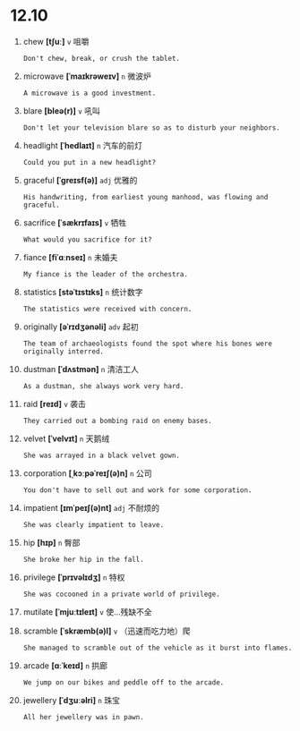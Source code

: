 # 12.10



1. chew **[tʃuː]** `v` 咀嚼
    ```
    Don't chew, break, or crush the tablet.
    
    ```

2. microwave **[ˈmaɪkrəweɪv]** `n` 微波炉
    ```
    A microwave is a good investment.
    
    ```

3. blare **[bleə(r)]** `v` 吼叫
    ```
    Don't let your television blare so as to disturb your neighbors.
    
    ```

4. headlight **[ˈhedlaɪt]** `n` 汽车的前灯
    ```
    Could you put in a new headlight?
    
    ```

5. graceful **[ˈɡreɪsf(ə)]** `adj` 优雅的
    ```
    His handwriting, from earliest young manhood, was flowing and graceful.
    
    ```

6. sacrifice **[ˈsækrɪfaɪs]** `v` 牺牲
    ```
    What would you sacrifice for it?
    
    ```

7. fiance **[fiˈɑːnseɪ]** `n` 未婚夫
    ```
    My fiance is the leader of the orchestra.
    
    ```

8. statistics **[stəˈtɪstɪks]** `n` 统计数字
    ```
    The statistics were received with concern.
    
    ```

9. originally **[əˈrɪdʒənəli]** `adv` 起初
    ```
    The team of archaeologists found the spot where his bones were originally interred.
    
    ```

10. dustman **[ˈdʌstmən]** `n` 清洁工人
    ```
    As a dustman, she always work very hard.
    
    ```

11. raid **[reɪd]** `v` 袭击
    ```
    They carried out a bombing raid on enemy bases.
    
    ```

12. velvet **[ˈvelvɪt]** `n` 天鹅绒
    ```
    She was arrayed in a black velvet gown.
    
    ```

13. corporation **[ˌkɔːpəˈreɪʃ(ə)n]** `n` 公司
    ```
    You don't have to sell out and work for some corporation.
    
    ```

14. impatient **[ɪmˈpeɪʃ(ə)nt]** `adj` 不耐烦的
    ```
    She was clearly impatient to leave.
    
    ```

15. hip **[hɪp]** `n` 臀部
    ```
    She broke her hip in the fall.
    
    ```

16. privilege **[ˈprɪvəlɪdʒ]** `n` 特权
    ```
    She was cocooned in a private world of privilege.
    
    ```

17. mutilate **[ˈmjuːtɪleɪt]** `v` 使...残缺不全

18. scramble **[ˈskræmb(ə)l]** `v` （迅速而吃力地）爬
    ```
    She managed to scramble out of the vehicle as it burst into flames.
    
    ```

19. arcade **[ɑːˈkeɪd]** `n` 拱廊
    ```
    We jump on our bikes and peddle off to the arcade.
    
    ```

20. jewellery **[ˈdʒuːəlri]** `n` 珠宝
    ```
    All her jewellery was in pawn.
    
    ```
